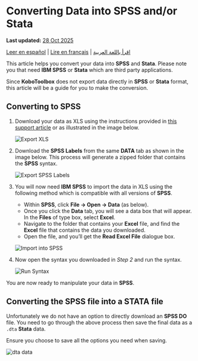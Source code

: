 # Converting Data into SPSS and/or Stata
**Last updated:** <a href="https://github.com/kobotoolbox/docs/blob/01270a828ec846731411368326ba58114adda98e/source/converting_to_spss_and_stata.md" class="reference">28 Oct 2025</a>

<a href="es/converting_to_spss_and_stata.html">Leer en español</a> | <a href="fr/converting_to_spss_and_stata.html">Lire en français</a> | <a href="ar/converting_to_spss_and_stata.html">اقرأ باللغة العربية</a>

<p class="note">
  This article helps you convert your data into <strong>SPSS</strong> and
  <strong>Stata</strong>. Please note you that need
  <strong>IBM SPSS</strong> or <strong>Stata</strong> which are third party
  applications.
</p>

Since **KoboToolbox** does not export data directly in **SPSS** or **Stata**
format, this article will be a guide for you to make the conversion.

## Converting to SPSS

1. Download your data as XLS using the instructions provided in
   [this support article](export_download.md) or as illustrated in the image
   below.

    ![Export XLS](/images/converting_to_spss_and_stata/export_xls.gif)

2. Download the **SPSS Labels** from the same **DATA** tab as shown in the image
   below. This process will generate a zipped folder that contains the **SPSS**
   syntax.

    ![Export SPSS Labels](/images/converting_to_spss_and_stata/export_spss_labels.gif)

3. You will now need **IBM SPSS** to import the data in XLS using the following
   method which is compatible with all versions of **SPSS**.

    - Within **SPSS**, click **File -> Open -> Data** (as below).
    - Once you click the **Data** tab, you will see a data box that will appear.
      In the **Files** of type box, select **Excel**.
    - Navigate to the folder that contains your **Excel** file, and find the
      **Excel** file that contains the data you downloaded.
    - Open the file, and you’ll get the **Read Excel File** dialogue box.

    ![Import into SPSS](/images/converting_to_spss_and_stata/import_into_spss.gif)

4. Now open the syntax you downloaded in _Step 2_ and run the syntax.

    ![Run Syntax](/images/converting_to_spss_and_stata/run_syntax.jpg)

You are now ready to manipulate your data in **SPSS**.

## Converting the SPSS file into a STATA file

Unfortunately we do not have an option to directly download an **SPSS DO** file.
You need to go through the above process then save the final data as a `.dta`
**Stata** data.

Ensure you choose to save all the options you need when saving.

![dta data](/images/converting_to_spss_and_stata/dta_data.jpg)
